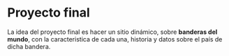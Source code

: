 # Proyecto final

La idea del proyecto final es hacer un sitio dinámico, sobre **banderas del mundo**, con la caracteristica de cada una, historia y datos sobre el país de dicha bandera.